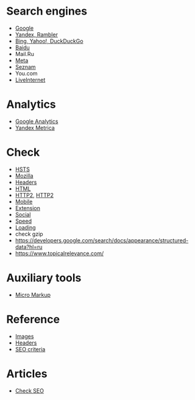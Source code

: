 # Search engines
* [Google](https://search.google.com/search-console/welcome)
* [Yandex, Rambler](https://webmaster.yandex.com/sites/)
* [Bing, Yahoo!, DuckDuckGo](https://www.bing.com/webmasters)
* [Baidu](https://www.baidu.com/search/url_submit.html)
* Mail.Ru
* [Meta](https://passport.meta.ua/)
* [Seznam](https://search.seznam.cz/wt/pridej-stranku?status=200)
* You.com
* [LiveInternet](https://www.liveinternet.ru/add)

# Analytics
* [Google Analytics](https://analytics.google.com/analytics/web/)
* [Yandex Metrica](https://metrika.yandex.ru/list)

# Check
* [HSTS](https://hstspreload.org/)
* [Mozilla](https://observatory.mozilla.org/analyze/)
* [Headers](https://securityheaders.com/)
* [HTML](https://validator.w3.org/)
* [HTTP2](https://tools.keycdn.com/http2-test), [HTTP2](https://http2.pro/)
* [Mobile](https://search.google.com/test/mobile-friendly)
* [Extension](https://chrome.google.com/webstore/detail/ahrefs-seo-toolbar/hgmoccdbjhknikckedaaebbpdeebhiei/related?hl=en-US)
* [Social](https://www.heymeta.com/)
* [Speed](https://pagespeed.web.dev/)
* [Loading](https://gtmetrix.com/)
* check gzip
* https://developers.google.com/search/docs/appearance/structured-data?hl=ru
* https://www.topicalrelevance.com/

# Auxiliary tools
* [Micro Markup](https://webcode.tools/generators/structured-data/breadcrumb)

# Reference
* [Images](https://yandex.ru/support/images/schema-org.html)
* [Headers](https://habr.com/ru/company/hosting-cafe/blog/315802/)
* [SEO criteria](https://habr.com/ru/post/713666/)

# Articles
* [Check SEO](https://surferseo.com/)
